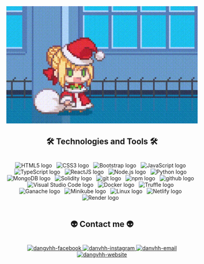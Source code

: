 <!-- NamKuL -->
<a href="#" target="_blank">
  <img src="myGif/hi_padoru.gif" width="1200" alt="Hi, i'm Hai Dang" />
</a>

<h2 align="center">🛠 Technologies and Tools 🛠</h2>
<br>
<!-- https://simpleicons.org/ -->
<div align="center">
  <span><img src="https://cdn-icons-png.flaticon.com/128/1051/1051277.png" height="75px" width="75px" alt="HTML5 logo" title="HTML5" /></span>
  &nbsp;
  <span><img src="https://cdn-icons-png.flaticon.com/128/732/732190.png" height="75px" width="75px" alt="CSS3 logo" title="CSS3" /></span>
  &nbsp;
  <span><img src="https://cdn-icons-png.flaticon.com/128/5968/5968672.png" height="75px" width="75px" alt="Bootstrap logo" title="Bootstrap" /></span>
  &nbsp;
  <span><img src="https://cdn-icons-png.flaticon.com/128/1199/1199124.png" height="75px" width="75px" alt="JavaScript logo" title="JavaScript" /></span>
  &nbsp;
  <span><img src="https://cdn-icons-png.flaticon.com/128/919/919832.png" height="75px" width="75px" alt="TypeScript logo" title="TypeScript" /></span>
  &nbsp;
  <span><img src="https://cdn-icons-png.flaticon.com/128/919/919851.png" height="75px" width="75px" alt="ReactJS logo" title="ReactJS" /></span>
  &nbsp;
  <span><img src="https://cdn-icons-png.flaticon.com/128/919/919825.png" height="75px" width="75px" alt="Node.js logo" title="Node.js" /></span>
  &nbsp;
  <span><img src="https://cdn-icons-png.flaticon.com/128/3098/3098090.png" height="75px" width="75px" alt="Python logo" title="Python" /></span>
    &nbsp;
      <span><img src="https://www.clipartmax.com/png/middle/275-2754492_mongodb-nosql-document-oriented-database-portable-network-mongodb-logo.png" height="75px" width="75px" alt="MongoDB logo" title="MongoDB"/></span>
  &nbsp;
    <span><img src="https://img.icons8.com/officel/1x/solidity.png" height="75px" width="75px" alt="Solidity logo" title="Solidity" /></span>
  &nbsp;
  <span><img src="https://cdn-icons-png.flaticon.com/128/4494/4494748.png" height="75px" width="75px" alt="git logo" title="git" /></span>
  &nbsp;
    <span><img src="https://img.icons8.com/color/1x/npm.png" height="75px" width="75px" alt="npm logo" title="npm" /></span>
  &nbsp;
  <span><img src="https://cdn-icons-png.flaticon.com/128/733/733553.png" height="75px" width="75px" alt="github logo" title="github" /></span>
  &nbsp;
  <span><img src="https://cdn-icons-png.flaticon.com/128/906/906324.png" height="75px" width="75px" alt="Visual Studio Code logo" title="Visual Studio Code" /></span>
  &nbsp;
  <span><img src="https://cdn-icons-png.flaticon.com/128/919/919853.png" height="75px" width="75px" alt="Docker logo" title="Docker" /></span>
  &nbsp;
  <span><img src="https://trufflesuite.com/img/truffle-logomark.svg" height="75px" width="75px" alt="Truffle logo" title="Truffle" /></span>
  &nbsp;
    <span><img src="https://trufflesuite.com/img/ganache-logo-dark.svg" height="75px" width="75px" alt="Ganache logo" title="Ganache" /></span>
  &nbsp;
    <span><img src="https://geeksterminal.com/wp-content/uploads/2022/04/minikube-logo.png" height="75px" width="75px" alt="Minikube logo" title="Minikube" /></span>
  &nbsp;
    <span><img src="https://cdn-icons-png.flaticon.com/128/6124/6124995.png" height="75px" width="75px" alt="Linux logo" title="Linux" /></span>
  &nbsp;
  <span><img src="https://img.icons8.com/external-tal-revivo-shadow-tal-revivo/256/external-netlify-a-cloud-computing-company-that-offers-hosting-and-serverless-backend-services-for-static-websites-logo-shadow-tal-revivo.png" height="75px" width="75px" alt="Netlify logo" title="Netlify" /></span>
  &nbsp;
  <span><img src="https://res.cloudinary.com/crunchbase-production/image/upload/c_lpad,h_256,w_256,f_auto,q_auto:eco,dpr_1/j8z02ssteea4zj1k1nyz" height="75px" width="75px" alt="Render logo" title="Render" /></span>
  &nbsp;

</div>
<br>
<h2 align="center">👽 Contact me 👽</h2>
<br>
<!-- https://icons8.com -->
<div align="center">
  <a href="https://www.facebook.com/profile.php?id=100080307701752" target="_blank">
    <img src="https://img.icons8.com/bubbles/100/000000/facebook-new.png" alt="dangvhh-facebook" />
  </a>
  <a href="https://instagram.com/dang.vhh/" target="_blank">
    <img src="https://img.icons8.com/bubbles/100/000000/instagram.png" alt="danvhh-instagram" />
  </a>
  <a href="mailto:vohuynhhaidang24032001@gmail.com" target="top">
    <img src="https://img.icons8.com/bubbles/100/000000/apple-mail.png" alt="danvhh-email" />
  </a>
    <a href="https://dangvhh.netlify.app/" target="_blank">
    <img src="https://img.icons8.com/bubbles/1x/brown-hair-lady-window.png" alt="dangvhh-website" />
  </a>
</div>


